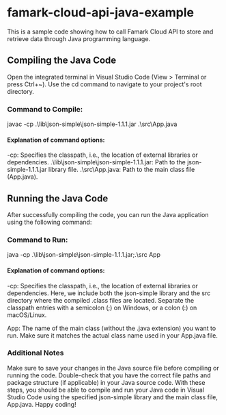 # famark-cloud-api-java-example
This is a sample code showing how to call Famark Cloud API to store and retrieve data through Java programming language.

## Compiling the Java Code
Open the integrated terminal in Visual Studio Code (View > Terminal or press Ctrl+~).
Use the cd command to navigate to your project's root directory.

### Command to Compile:

javac -cp .\lib\json-simple\json-simple-1.1.1.jar .\src\App.java

#### Explanation of command options:

-cp: Specifies the classpath, i.e., the location of external libraries or dependencies.
.\lib\json-simple\json-simple-1.1.1.jar: Path to the json-simple-1.1.1.jar library file.
.\src\App.java: Path to the main class file (App.java).

## Running the Java Code
After successfully compiling the code, you can run the Java application using the following command:

### Command to Run:

java -cp .\lib\json-simple\json-simple-1.1.1.jar;.\src App

#### Explanation of command options:

-cp: Specifies the classpath, i.e., the location of external libraries or dependencies. Here, we include both the json-simple library and the src directory where the compiled .class files are located. Separate the classpath entries with a semicolon (;) on Windows, or a colon (:) on macOS/Linux.

App: The name of the main class (without the .java extension) you want to run. Make sure it matches the actual class name used in your App.java file.

### Additional Notes <br>
Make sure to save your changes in the Java source file before compiling or running the code.
Double-check that you have the correct file paths and package structure (if applicable) in your Java source code.
With these steps, you should be able to compile and run your Java code in Visual Studio Code using the specified json-simple library and the main class file, App.java. Happy coding!
